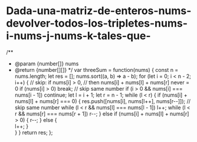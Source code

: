 # Dada-una-matriz-de-enteros-nums-devolver-todos-los-tripletes-nums-i-nums-j-nums-k-tales-que-
/**
 * @param {number[]} nums
 * @return {number[][]}
 */
var threeSum = function(nums) {
    const n = nums.length;
    let res = [];
    nums.sort((a, b) => a - b);
    for (let i = 0; i < n - 2; i++) {
        // skip: if nums[i] > 0,
        // then nums[i] + nums[l] + nums[r] never = 0
        if (nums[i] > 0) break; 
        // skip same number
        if (i > 0 && nums[i] === nums[i - 1]) continue;
        let l = i + 1;
        let r = n - 1;
        while (l < r) {
            if (nums[i] + nums[l] + nums[r] === 0) {
                res.push([nums[i], nums[l++], nums[r--]]);
                // skip same number
                while (l < r && nums[l] === nums[l - 1]) l++;
                while (l < r && nums[r] === nums[r + 1]) r--;
            } else if (nums[i] + nums[l] + nums[r] > 0) {
                r--;
            } else {          
                l++;
            }  
        }
    }
    return res;
};
